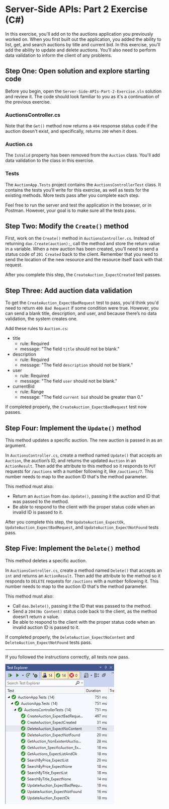 # Server-Side APIs: Part 2 Exercise (C#)

In this exercise, you'll add on to the auctions application you previously worked on. When you first built out the application, you added the ability to list, get, and search auctions by title and current bid. In this exercise, you’ll add the ability to update and delete auctions. You’ll also need to perform data validation to inform the client of any problems.

## Step One: Open solution and explore starting code

Before you begin, open the `Server-Side-APIs-Part-2-Exercise.sln` solution and review it. The code should look familiar to you as it's a continuation of the previous exercise.

### AuctionsController.cs

Note that the `Get()` method now returns a `404` response status code if the auction doesn't exist, and specifically, returns `200` when it does.

### Auction.cs

The `IsValid` property has been removed from the `Auction` class. You'll add data validation to the class in this exercise.

### Tests

The `AuctionApp.Tests` project contains the `AuctionsControllerTest` class. It contains the tests you’ll write for this exercise, as well as tests for the existing methods. More tests pass after you complete each step.

Feel free to run the server and test the application in the browser, or in Postman. However, your goal is to make sure all the tests pass.

## Step Two: Modify the `Create()` method

First, work on the `Create()` method in `AuctionsController.cs`. Instead of returning `dao.Create(auction);`, call the method and store the return value in a variable. When a new auction has been created, you’ll need to send a status code of `201 Created` back to the client. Remember that you need to send the location of the new resource and the resource itself back with that request.

After you complete this step, the `CreateAuction_ExpectCreated` test passes.

## Step Three: Add auction data validation

To get the `CreateAuction_ExpectBadRequest` test to pass, you'd think you'd need to return `400 Bad Request` if some condition were true. However, you can send a blank title, description, and user, and because there’s no data validation, the system creates one.

Add these rules to `Auction.cs`:

- title
  - rule: Required
  - message: "The field `title` should not be blank."
- description
  - rule: Required
  - message: "The field `description` should not be blank."
- user
  - rule: Required
  - message: "The field `user` should not be blank."
- currentBid
  - rule: Range
  - message: "The field `current bid` should be greater than 0."

If completed properly, the `CreateAuction_ExpectBadRequest` test now passes.

## Step Four: Implement the `Update()` method

This method updates a specific auction. The new auction is passed in as an argument.

In `AuctionsController.cs`, create a method named `Update()` that accepts an `Auction`, the auction’s ID, and returns the updated `Auction` in an `ActionResult`. Then add the attribute to this method so it responds to `PUT` requests for `/auctions` with a number following it, like `/auctions/7`. This number needs to map to the auction ID that's the method parameter.

This method must also:

* Return an `Auction` from `dao.Update()`, passing it the auction and ID that was passed to the method.
* Be able to respond to the client with the proper status code when an invalid ID is passed to it.

After you complete this step, the `UpdateAuction_ExpectOk`, `UpdateAuction_ExpectBadRequest`, and `UpdateAuction_ExpectNotFound` tests pass.

## Step Five: Implement the `Delete()` method

This method deletes a specific auction.

In `AuctionsController.cs`, create a method named `Delete()` that accepts an `int` and returns an `ActionResult`. Then add the attribute to the method so it responds to `DELETE` requests for `/auctions` with a number following it. This number needs to map to the auction ID that's the method parameter.

This method must also:

* Call `dao.Delete()`, passing it the ID that was passed to the method.
* Send a `204(No Content)` status code back to the client, as the method doesn’t return a value.
* Be able to respond to the client with the proper status code when an invalid auction ID is passed to it.

If completed properly, the `DeleteAuction_ExpectNoContent` and `DeleteAuction_ExpectNotFound` tests pass.

---

If you followed the instructions correctly, all tests now pass.

![All Tests Pass](./img/all-tests-pass.png)
